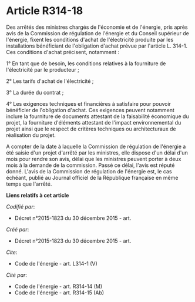 # Article R314-18

Des arrêtés des ministres chargés de l'économie et de l'énergie, pris après avis de la Commission de régulation de l'énergie
et du Conseil supérieur de l'énergie, fixent les conditions d'achat de l'électricité produite par les installations
bénéficiant de l'obligation d'achat prévue par l'article L. 314-1. Ces conditions d'achat précisent, notamment : 

1° En tant que de besoin, les conditions relatives à la fourniture de l'électricité par le producteur ; 

2° Les tarifs d'achat de l'électricité ; 

3° La durée du contrat ; 

4° Les exigences techniques et financières à satisfaire pour pouvoir bénéficier de l'obligation d'achat. Ces exigences
peuvent notamment inclure la fourniture de documents attestant de la faisabilité économique du projet, la fourniture
d'éléments attestant de l'impact environnemental du projet ainsi que le respect de critères techniques ou architecturaux de
réalisation du projet. 

A compter de la date à laquelle la Commission de régulation de l'énergie a été saisie d'un projet d'arrêté par les ministres,
elle dispose d'un délai d'un mois pour rendre son avis, délai que les ministres peuvent porter à deux mois à la demande de la
commission. Passé ce délai, l'avis est réputé donné. L'avis de la Commission de régulation de l'énergie est, le cas échéant,
publié au Journal officiel de la République française en même temps que l'arrêté.

**Liens relatifs à cet article**

_Codifié par_:

  - Décret n°2015-1823 du 30 décembre 2015 - art.

_Créé par_:

  - Décret n°2015-1823 du 30 décembre 2015 - art.

_Cite_:

  - Code de l'énergie - art. L314-1 (V)

_Cité par_:

  - Code de l'énergie - art. R314-14 (M)
  - Code de l'énergie - art. R314-15 (Ab)
